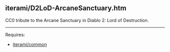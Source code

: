 iterami/D2LoD-ArcaneSanctuary.htm
---------------------------------

CC0 tribute to the Arcane Sanctuary in Diablo 2: Lord of Destruction.

---

Requires:
* [iterami/common](https://github.com/iterami/common)
